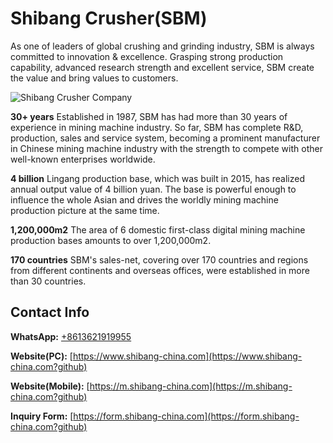 # Shibang Crusher(SBM)

As one of leaders of global crushing and grinding industry, SBM is always committed to innovation & excellence. Grasping strong production capability, advanced research strength and excellent service, SBM create the value and bring values to customers.

![Shibang Crusher Company](https://static.sbmchina.com/images/u30.jpg)

**30+ years**
Established in 1987, SBM has had more than 30 years of experience in mining machine industry. So far, SBM has complete R&D, production, sales and service system, becoming a prominent manufacturer in Chinese mining machine industry with the strength to compete with other well-known enterprises worldwide.

**4 billion**
Lingang production base, which was built in 2015, has realized annual output value of 4 billion yuan. The base is powerful enough to influence the whole Asian and drives the worldly mining machine production picture at the same time.

**1,200,000m2**
The area of 6 domestic first-class digital mining machine production bases amounts to over 1,200,000m2.

**170 countries**
SBM's sales-net, covering over 170 countries and regions from different continents and overseas offices, were established in more than 30 countries.

## Contact Info
**WhatsApp:**  [+8613621919955](https://whatsapp.shibangsoft.com/WhatsApp.php)

**Website(PC):** [https://www.shibang-china.com](https://www.shibang-china.com?github)

**Website(Mobile):** [https://m.shibang-china.com](https://m.shibang-china.com?github)

**Inquiry Form:** [https://form.shibang-china.com](https://form.shibang-china.com?github)
